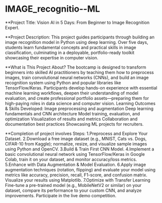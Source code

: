 # IMAGE_recognitio--ML

**Project Title: Vision AI in 5 Days: From Beginner to Image Recognition Expert.

**Project Description:
This project guides participants through building an image recognition model in Python
using deep learning. Over five days, students learn fundamental concepts and practical
skills in image classification, culminating in a deployable, portfolio-ready toolkit
showcasing their expertise in computer vision.

**What is This Project About?
The bootcamp is designed to transform beginners into skilled AI practitioners by
teaching them how to preprocess images, train convolutional neural networks (CNNs),
and build an image recognition system using Python and popular libraries like
TensorFlow/Keras. Participants develop hands-on experience with essential machine
learning workflows, deepen their understanding of model evaluation, and create
professional portfolio assets—preparing them for high-paying roles in data science and
computer vision.
Learning Outcomes & Skills Developed:
Image preprocessing and augmentation
Deep learning fundamentals and CNN architecture
Model training, evaluation, and optimization
Visualization of results and metrics
Collaboration and documentation best practices
Showcasing ML projects for recruiters.

**Completion of project involves Steps:
1.Preprocess and Explore Your Dataset.
2.Download a free image dataset (e.g., MNIST, Cats vs. Dogs, CIFAR-10 from Kaggle);
  normalize, resize, and visualize sample images using Python and OpenCV.
3.Build & Train First CNN Model.
4.Implement a basic convolutional neural network using TensorFlow/Keras in Google
  Colab, train it on your dataset, and monitor accuracy/loss metrics.
5.Enhance with Data Augmentation & Model Evaluation.
6.Apply image augmentation techniques (rotation, flipping) and evaluate your model
  using metrics like accuracy, precision, recall, F1-score, and confusion matrix. Visualize
  your results using Matplotlib.
7.Optimize with Transfer Learning
  Fine-tune a pre-trained model (e.g., MobileNetV2 or similar) on your dataset,
  compare its performance to your custom CNN, and analyze improvements.
Participate in the live demo competition.

